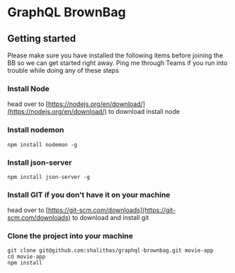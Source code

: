 # GraphQL BrownBag

## Getting started

Please make sure you have installed the following items before joining the BB so we can get started right away. Ping me through Teams if you run into trouble while doing any of these steps

### Install Node

head over to [https://nodejs.org/en/download/](https://nodejs.org/en/download/) to download install node

### Install nodemon

    npm install nodemon -g

### Install json-server

    npm install json-server -g

### Install GIT if you don't have it on your machine

head over to [https://git-scm.com/downloads](https://git-scm.com/downloads) to download and install git

### Clone the project into your machine

    git clone git@github.com:shalithas/graphql-brownbag.git movie-app
    cd movie-app
    npm install